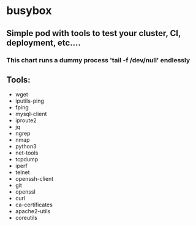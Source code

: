 # busybox

## Simple pod with tools to test your cluster, CI, deployment, etc....

### This chart runs a dummy process 'tail -f /dev/null' endlessly

## Tools:
* wget
* iputils-ping
* fping
* mysql-client
* iproute2
* jq
* ngrep
* nmap
* python3
* net-tools
* tcpdump
* iperf
* telnet
* openssh-client
* git
* openssl
* curl
* ca-certificates
* apache2-utils
* coreutils